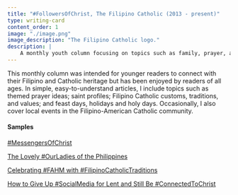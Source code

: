 ```yaml
---
title: "#FollowersOfChrist, The Filipino Catholic (2013 - present)"
type: writing-card
content_order: 1
image: "./image.png" 
image_description: "The Filipino Catholic logo."
description: |
    A monthly youth column focusing on topics such as family, prayer, and the Filipino-American Catholic experience
---
```

This monthly column was intended for younger readers to connect with their Filipino and Catholic heritage but has been enjoyed by readers of all ages. In simple, easy-to-understand articles, I include topics such as themed prayer ideas; saint profiles; Filipino Catholic customs, traditions, and values; and feast days, holidays and holy days. Occasionally, I also cover local events in the Filipino-American Catholic community.

<aside>
<h4 class="headingSmall">Samples</h4>

[#MessengersOfChrist](https://jessicagabejar.com/img/foc-oct-2018.pdf)

[The Lovely #OurLadies of the Philippines](https://jessicagabejar.com/img/foc-apr-2017.pdf)

[Celebrating #FAHM with #FilipinoCatholicTraditions](https://jessicagabejar.com/img/foc-oct-2016.pdf)

[How to Give Up #SocialMedia for Lent and Still Be #ConnectedToChrist](https://jessicagabejar.com/img/foc-feb-2016.pdf)
</aside>